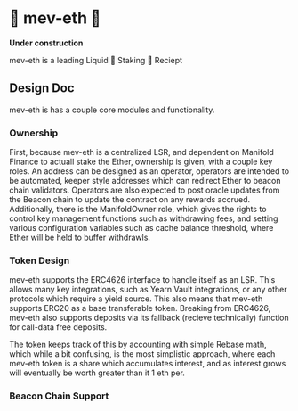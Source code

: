 # 🚧 mev-eth 🚧

**Under construction**

mev-eth is a leading Liquid 🥩 Staking 🥩 Reciept

## Design Doc

mev-eth is has a couple core modules and functionality.

### Ownership

First, because mev-eth is a centralized LSR, and dependent on Manifold Finance to actuall stake the Ether, ownership is given, with a couple key roles. An address can be designed as an operator, operators are intended to be automated, keeper style addresses which can redirect Ether to beacon chain validators. Operators are also expected to post oracle updates from the Beacon chain to update the contract on any rewards accrued. Additionally, there is the ManifoldOwner role, which gives the rights to control key management functions such as withdrawing fees, and setting various configuration variables such as cache balance threshold, where Ether will be held to buffer withdrawls.

### Token Design

mev-eth supports the ERC4626 interface to handle itself as an LSR. This allows many key integrations, such as Yearn Vault integrations, or any other protocols which require a yield source. This also means that mev-eth supports ERC20 as a base transferable token. Breaking from ERC4626, mev-eth also supports deposits via its fallback (recieve technically) function for call-data free deposits.

The token keeps track of this by accounting with simple Rebase math, which while a bit confusing, is the most simplistic approach, where each mev-eth token is a share which accumulates interest, and as interest grows will eventually be worth greater than it 1 eth per.

### Beacon Chain Support
